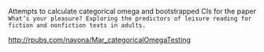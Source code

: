 Attempts to calculate categorical omega and bootstrapped CIs for the paper `What’s your pleasure? Exploring the predictors of leisure reading for fiction and nonfiction texts in adults.`

http://rpubs.com/navona/Mar_categoricalOmegaTesting
